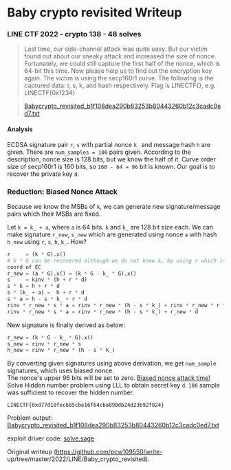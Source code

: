 # Baby crypto revisited Writeup

### LINE CTF 2022 - crypto 138 - 48 solves

> Last time, our side-channel attack was quite easy. But our victim found out
> about our sneaky attack and increased the size of nonce. Fortunately, we
> could still capture the first half of the nonce, which is 64-bit this time.
> Now please help us to find out the encryption key again. The victim is using
> the secp160r1 curve. The following is the captured data: r, s, k, and hash
> respectively. Flag is LINECTF{<encryption key>}, e.g. LINECTF{0x1234}

>
> [Babycrypto_revisited_b1f108dea290b83253b80443260b12c3cadc0ed7.txt](Babycrypto_revisited_b1f108dea290b83253b80443260b12c3cadc0ed7.txt)

#### Analysis

ECDSA signature pair `r`, `s` with partial nonce `k_` and message hash `h` are
given. There are `num_samples = 100` pairs given. According to the
description, nonce size is 128 bits, but we know the half of it. Curve order
size of secp160r1 is 160 bits, so `160 - 64 = 96` bit is known. Our goal is to
recover the private key `d`.

### Reduction: Biased Nonce Attack

Because we know the MSBs of `k`, we can generate new signature/message pairs
which their MSBs are fixed.

Let `k = k_ + a`, where `a` is 64 bits. `k` and `k_` are 128 bit size each. We
can make signature `r_new`, `s_new` which are generated using nonce `a` with
hash `h_new` using `r`, `s`, `h`, `k_`. How?

```python  
r     = (k * G).x()  
# k * G can be recovered although we do not know k, by using r which is x
coord of EC  
r_new = (a * G).x() = (k * G - k_ * G).x()  
s     = kinv * (h + r * d)  
s * k = h + r * d  
s * (k_ + a) =  h + r * d  
s * a = h - s * k_ + r * d  
rinv * r_new * s * a = rinv * r_new * (h - s * k_) + rinv * r_new * r * d  
rinv * r_new * s * a = rinv * r_new * (h - s * k_) + r_new * d  
```

New signature is finally derived as below:  
```python  
r_new = (k * G - k_ * G).x()  
s_new = rinv * r_new * s  
h_new = rinv * r_new * (h - s * k_)  
```

By converting given signatures using above derivation, we get `num_sample`
signatures, which uses biased nonce.  
The nonce's upper 96 bits will be set to zero. [Biased nonce attack
time!](https://eprint.iacr.org/2019/023.pdf) Solve Hidden number problem using
LLL to obtain secret key `d`. `100` sample was sufficient to recover the
hidden number.

```  
LINECTF{0xd77d10fec685cbe16f64cba090db24d23b92f824}  
```

Problem output:
[Babycrypto_revisited_b1f108dea290b83253b80443260b12c3cadc0ed7.txt](Babycrypto_revisited_b1f108dea290b83253b80443260b12c3cadc0ed7.txt)

exploit driver code: [solve.sage](solve.sage)  

Original writeup (https://github.com/pcw109550/write-
up/tree/master/2022/LINE/Baby_crypto_revisited).